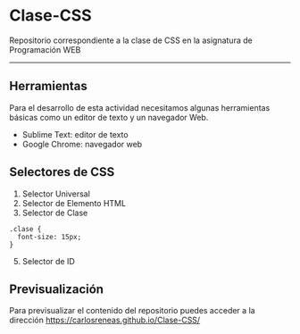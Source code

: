 # Clase-CSS
Repositorio correspondiente a la clase de CSS en la asignatura de Programación WEB
***

## Herramientas
Para el desarrollo de esta actividad necesitamos algunas herramientas básicas como un editor de texto y un navegador Web.
* Sublime Text: editor de texto
* Google Chrome: navegador web

## Selectores de CSS
1. Selector Universal
2. Selector de Elemento HTML
4. Selector de Clase
```
.clase {
  font-size: 15px;
}
```
5. Selector de ID


## Previsualización
Para previsualizar el contenido del repositorio puedes acceder a la dirección https://carlosreneas.github.io/Clase-CSS/
